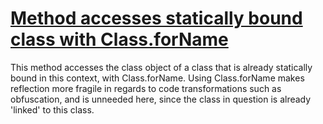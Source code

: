 # [Method accesses statically bound class with Class.forName](http://fb-contrib.sourceforge.net/bugdescriptions.html#SCR_SLOPPY_CLASS_REFLECTION)

This method accesses the class object of a class that is already statically bound
			in this context, with Class.forName. Using Class.forName makes reflection more fragile
			in regards to code transformations such as obfuscation, and is unneeded here, since
			the class in question is already 'linked' to this class.
